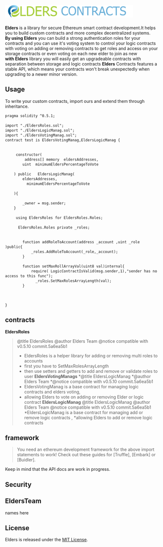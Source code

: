 
# <img src="logo.png" alt="EldersContracts" height="40px">



 **Elders**  is a library for secure Ethereum smart contract development.It helps you to build custom contracts and more complex decentralized systems.</br>
**By using Elders** you can build a strong authentication roles for your contracts and you can use it's voting system to control your logic
contracts with voting on adding or removing contracts to get roles and access on your storage contracts or even voting on each new elder to join as new </br>
**with Elders** library you will easily get an upgradeable contracts with separation between storage and logic contracts 
**Elders**  Contracts features a stable API, which means your contracts won't break unexpectedly when upgrading to a newer minor version.  

## Usage

To write your custom contracts, import ours and extend them through inheritance.

```solidity
pragma solidity ^0.5.1;

import "./EldersRoles.sol";
import "./EldersLogicManag.sol";
import "./EldersVotingManag.sol";
contract test is EldersVotingManag,EldersLogicManag {
    
    
     constructor(
         address[] memory  eldersAddresses,
        uint  minimumEldersPercentageToVote 
        
    ) public   EldersLogicManag(
        eldersAddresses,
          minimumEldersPercentageToVote 
       
    ){
        
        _owner = msg.sender; 
    }
    
     using EldersRoles for EldersRoles.Roles;
     
      EldersRoles.Roles private _roles;
      
       
        function addRoleToAccount(address _account ,uint _role )public{
            _roles.AddRoleToAccount(_role,_account);
        }
        
        function setMaxRollArrayVal(uint8 val)internal{
            require( LogicContractIsValid(msg.sender,1),"sender has no access to this func");
              _roles.SetMaxRolesArrayLength(val);
        }
        
        
      
}
```
## contracts
**EldersRoles** 
>@title  EldersRoles
>@author  Elders Team
>@notice compatible with  v0.5.10 commit.5a6ea5b1 
>* EldersRoles is a helper library for  adding or removing multi roles to accounts
>* first you have to SetMaxRolesArrayLength
>* then use setters and getters to add and remove or validate roles to user
**EldersVotingManags** 
>*@title  EldersLogicManag
>*@author  Elders Team
>*@notice compatible with  v0.5.10 commit.5a6ea5b1 
>* EldersVotingManag is a base contract for managing logic contracts and elders voting,
>* allowing Elders to vote on adding or removing Elder or logic contract
**EldersLogicManag** 
>@title  EldersLogicManag
>@author  Elders Team
>@notice compatible with  v0.5.10 commit.5a6ea5b1 
 >*EldersLogicManag is a base contract for managing add or remove logic contracts ,
 >*allowing Elders to add or remove logic contracts
 
## framework
> You need an ethereum development framework for the above import statements to work! Check out these guides for [Truffle], [Embark] or [Buidler].
 
 Keep in mind that the API docs are work in progress.

## Security

 
## EldersTeam

names here

## License

Elders is released under the [MIT License](LICENSE).

